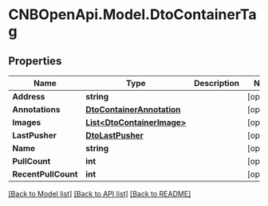 # CNBOpenApi.Model.DtoContainerTag

## Properties

Name | Type | Description | Notes
------------ | ------------- | ------------- | -------------
**Address** | **string** |  | [optional] 
**Annotations** | [**DtoContainerAnnotation**](DtoContainerAnnotation.md) |  | [optional] 
**Images** | [**List&lt;DtoContainerImage&gt;**](DtoContainerImage.md) |  | [optional] 
**LastPusher** | [**DtoLastPusher**](DtoLastPusher.md) |  | [optional] 
**Name** | **string** |  | [optional] 
**PullCount** | **int** |  | [optional] 
**RecentPullCount** | **int** |  | [optional] 

[[Back to Model list]](../../README.md#documentation-for-models) [[Back to API list]](../../README.md#documentation-for-api-endpoints) [[Back to README]](../../README.md)

